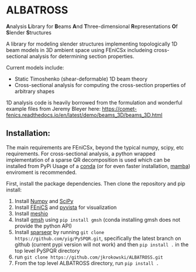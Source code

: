 # ALBATROSS
**A**nalysis **L**ibrary for **B**eams **A**nd **T**hree-dimensional **R**epresentations **O**f **S**lender **S**tructures

A library for modeling slender structures implementing topologically 1D beam models in 3D ambient space using FEniCSx includeing cross-sectional analysis for determining section properties.

Current models include:
* Static Timoshenko (shear-deformable) 1D beam theory
* Cross-sectional analysis for computing the cross-section properties of arbitrary shapes

1D analysis code is heavily borrowed from the formulation and wonderful example files from Jeremy Bleyer here:
https://comet-fenics.readthedocs.io/en/latest/demo/beams_3D/beams_3D.html

## Installation:
The main requirements are FEniCSx, beyond the typical numpy, scipy, etc requirements. 
For cross-sectional analysis, a python wrapped implementation of a sparse QR decomposition is used which can be installed from PyPi
Usage of a [conda](https://docs.conda.io/projects/conda/en/latest/user-guide/install/index.html) (or for even faster installation, [mamba](https://mamba.readthedocs.io/en/latest/installation/mamba-installation.html)) enviroment is recommended.

First, install the package dependencies. Then clone the repository and pip install:

1. Install [Numpy](https://numpy.org/) and [SciPy](https://scipy.org/)
2. Install [FEniCS](https://fenicsproject.org/download/) and [pyvista](https://docs.pyvista.org/version/stable/) for visualization
3. Install [meshio](https://github.com/nschloe/meshio)
4. Install [gmsh](https://gmsh.info/) using ```pip install gmsh``` (conda installing gmsh does not provide the python API)
5. Install [sparseqr](https://github.com/yig/PySPQR) by running ```git clone https://github.com/yig/PySPQR.git```, specifically the latest branch on github (current pypi version will not work) and then ```pip install .``` in the top level PySPQR directory
6. run ```git clone https://github.com/jkrokowski/ALBATROSS.git```
7. From the top level ALBATROSS directory, run ```pip install .```